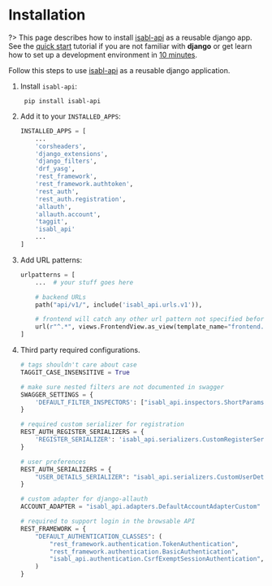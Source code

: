 # Installation

?> This page describes how to install [isabl-api] as a reusable django app. See the [quick start] tutorial if you are not familiar with **django** or get learn how to set up a development environment in [10 minutes].

Follow this steps to use [isabl-api] as a reusable django application.

1. Install `isabl-api`:

        pip install isabl-api

2. Add it to your `INSTALLED_APPS`:

    ```python
    INSTALLED_APPS = [
        ...
        'corsheaders',
        'django_extensions',
        'django_filters',
        'drf_yasg',
        'rest_framework',
        'rest_framework.authtoken',
        'rest_auth',
        'rest_auth.registration',
        'allauth',
        'allauth.account',
        'taggit',
        'isabl_api'
        ...
    ]
    ```

3. Add URL patterns:

    ```python
    urlpatterns = [
        ...  # your stuff goes here

        # backend URLs
        path("api/v1/", include('isabl_api.urls.v1')),

        # frontend will catch any other url pattern not specified before
        url(r"^.*", views.FrontendView.as_view(template_name="frontend.html"))
    ]
    ```

4. Third party required configurations.

    ```python
    # tags shouldn't care about case
    TAGGIT_CASE_INSENSITIVE = True

    # make sure nested filters are not documented in swagger
    SWAGGER_SETTINGS = {
        'DEFAULT_FILTER_INSPECTORS': ["isabl_api.inspectors.ShortParamsInspector"]
    }

    # required custom serializer for registration
    REST_AUTH_REGISTER_SERIALIZERS = {
        'REGISTER_SERIALIZER': 'isabl_api.serializers.CustomRegisterSerializer',
    }

    # user preferences
    REST_AUTH_SERIALIZERS = {
        "USER_DETAILS_SERIALIZER": "isabl_api.serializers.CustomUserDetailsSerializer"
    }

    # custom adapter for django-allauth
    ACCOUNT_ADAPTER = "isabl_api.adapters.DefaultAccountAdapterCustom"

    # required to support login in the browsable API
    REST_FRAMEWORK = {
        "DEFAULT_AUTHENTICATION_CLASSES": (
            "rest_framework.authentication.TokenAuthentication",
            "rest_framework.authentication.BasicAuthentication",
            "isabl_api.authentication.CsrfExemptSessionAuthentication",
        )
    }
    ```

<!-- local -->
[isabl-api]: https://github.com/isabl-io/api
[10 minutes]: contributing
[quick start]: tutorials/quick_start
